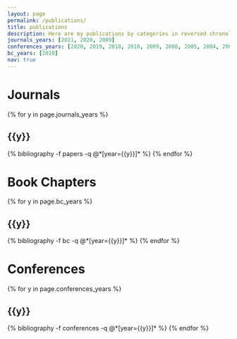 ```yaml
---
layout: page
permalink: /publications/
title: publications
description: Here are my publications by categories in reversed chronological order.
journals_years: [2021, 2020, 2009]
conferences_years: [2020, 2019, 2018, 2010, 2009, 2008, 2005, 2004, 2002, 2000]
bc_years: [2010]
nav: true
---
```


<div class="publications">

<H1>Journals</H1>

{% for y in page.journals_years %}
  <h2 class="year">{{y}}</h2>
  {% bibliography -f papers -q @*[year={{y}}]* %}
{% endfor %}

<H1>Book Chapters</H1>

{% for y in page.bc_years %}
  <h2 class="year">{{y}}</h2>
  {% bibliography -f bc -q @*[year={{y}}]* %}
{% endfor %}

<H1>Conferences</H1>

{% for y in page.conferences_years %}
  <h2 class="year">{{y}}</h2>
  {% bibliography -f conferences -q @*[year={{y}}]* %}
{% endfor %}

</div>